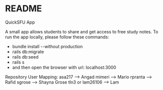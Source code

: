 # README

QuickSFU App

A small app allows students to share and get access to free study notes. 
To run the app locally, please follow these commands:
+ bundle install --without production
+ rails db:migrate
+ rails db:seed
+ rails s
+ and then open the browser with url: localhost:3000

Repository User Mapping:
asa217 --> Angad
mimeri --> Mario
rpranta --> Rafid
sgrose --> Shayna Grose
tln3 or lam26106 --> Lam 
